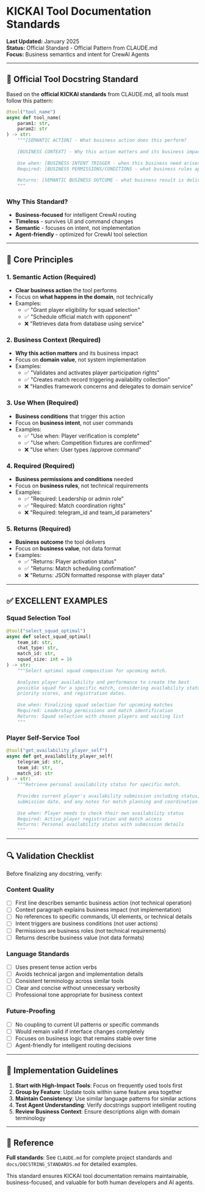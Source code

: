 # KICKAI Tool Documentation Standards

**Last Updated:** January 2025  
**Status:** Official Standard - Official Pattern from CLAUDE.md  
**Focus:** Business semantics and intent for CrewAI Agents  

---

## 📝 **Official Tool Docstring Standard**

Based on the **official KICKAI standards** from CLAUDE.md, all tools must follow this pattern:

```python
@tool("tool_name")
async def tool_name(
    param1: str,
    param2: str
) -> str:
    """[SEMANTIC ACTION] - What business action does this perform?
    
    [BUSINESS CONTEXT] - Why this action matters and its business impact
    
    Use when: [BUSINESS INTENT TRIGGER - when this business need arises]
    Required: [BUSINESS PERMISSIONS/CONDITIONS - what business rules apply]
    
    Returns: [SEMANTIC BUSINESS OUTCOME - what business result is delivered]
    """
```

### **Why This Standard?**
- **Business-focused** for intelligent CrewAI routing
- **Timeless** - survives UI and command changes
- **Semantic** - focuses on intent, not implementation
- **Agent-friendly** - optimized for CrewAI tool selection

---

## 🎯 **Core Principles**

### **1. Semantic Action (Required)**
- **Clear business action** the tool performs
- Focus on **what happens in the domain**, not technically
- Examples:
  - ✅ "Grant player eligibility for squad selection"
  - ✅ "Schedule official match with opponent"
  - ❌ "Retrieves data from database using service"

### **2. Business Context (Required)**
- **Why this action matters** and its business impact
- Focus on **domain value**, not system implementation
- Examples:
  - ✅ "Validates and activates player participation rights"
  - ✅ "Creates match record triggering availability collection"
  - ❌ "Handles framework concerns and delegates to domain service"

### **3. Use When (Required)**
- **Business conditions** that trigger this action
- Focus on **business intent**, not user commands
- Examples:
  - ✅ "Use when: Player verification is complete"
  - ✅ "Use when: Competition fixtures are confirmed"
  - ❌ "Use when: User types /approve command"

### **4. Required (Required)**
- **Business permissions and conditions** needed
- Focus on **business rules**, not technical requirements
- Examples:
  - ✅ "Required: Leadership or admin role"
  - ✅ "Required: Match coordination rights"
  - ❌ "Required: telegram_id and team_id parameters"

### **5. Returns (Required)**
- **Business outcome** the tool delivers
- Focus on **business value**, not data format
- Examples:
  - ✅ "Returns: Player activation status"
  - ✅ "Returns: Match scheduling confirmation"
  - ❌ "Returns: JSON formatted response with player data"

---

## ✅ **EXCELLENT EXAMPLES**

### **Squad Selection Tool**
```python
@tool("select_squad_optimal")
async def select_squad_optimal(
    team_id: str,
    chat_type: str,
    match_id: str,
    squad_size: int = 16
) -> str:
    """Select optimal squad composition for upcoming match.
    
    Analyzes player availability and performance to create the best
    possible squad for a specific match, considering availability status,
    priority scores, and registration dates.
    
    Use when: Finalizing squad selection for upcoming matches
    Required: Leadership permissions and match identification
    Returns: Squad selection with chosen players and waiting list
    """
```

### **Player Self-Service Tool**
```python
@tool("get_availability_player_self")
async def get_availability_player_self(
    telegram_id: str,
    team_id: str,
    match_id: str
) -> str:
    """Retrieve personal availability status for specific match.
    
    Provides current player's availability submission including status,
    submission date, and any notes for match planning and coordination.
    
    Use when: Player needs to check their own availability status
    Required: Active player registration and match access
    Returns: Personal availability status with submission details
    """
```

---

## 🔍 **Validation Checklist**

Before finalizing any docstring, verify:

### Content Quality
- [ ] First line describes semantic business action (not technical operation)
- [ ] Context paragraph explains business impact (not implementation)
- [ ] No references to specific commands, UI elements, or technical details
- [ ] Intent triggers are business conditions (not user actions)
- [ ] Permissions are business roles (not technical requirements)
- [ ] Returns describe business value (not data formats)

### Language Standards
- [ ] Uses present tense action verbs
- [ ] Avoids technical jargon and implementation details
- [ ] Consistent terminology across similar tools
- [ ] Clear and concise without unnecessary verbosity
- [ ] Professional tone appropriate for business context

### Future-Proofing
- [ ] No coupling to current UI patterns or specific commands
- [ ] Would remain valid if interface changes completely
- [ ] Focuses on business logic that remains stable over time
- [ ] Agent-friendly for intelligent routing decisions

---

## 🚀 **Implementation Guidelines**

1. **Start with High-Impact Tools**: Focus on frequently used tools first
2. **Group by Feature**: Update tools within same feature area together
3. **Maintain Consistency**: Use similar language patterns for similar actions
4. **Test Agent Understanding**: Verify docstrings support intelligent routing
5. **Review Business Context**: Ensure descriptions align with domain terminology

---

## 📖 **Reference**

**Full standards**: See `CLAUDE.md` for complete project standards and `docs/DOCSTRING_STANDARDS.md` for detailed examples.

This standard ensures KICKAI tool documentation remains maintainable, business-focused, and valuable for both human developers and AI agents.